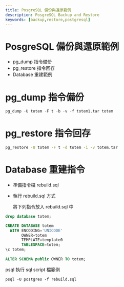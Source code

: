 ```yaml
---
title: PosgreSQL 備份與還原範例
description: PosgreSQL Backup and Restore
keywords: [backup,restore,postgresql]
---
```


# PosgreSQL 備份與還原範例
* pg_dump 指令備份
* pg_restore 指令回存
* Database 重建範例


# pg_dump 指令備份

```sql
pg_dump -U totem -F t -b -v -f totem1.tar totem
```


# pg_restore 指令回存

```bash
pg_restore -U totem -F t -d totem -i -v totem.tar
```

# Database 重建指令
* 準備指令檔 rebuild.sql
* 執行 rebuild.sql 方式

  將下列指令放入 rebuild.sql 中
  
```sql
drop database totem;

CREATE DATABASE totem
  WITH ENCODING='UNICODE'
       OWNER=totem
       TEMPLATE=template0
       TABLESPACE=totem;
\c totem;
       
ALTER SCHEMA public OWNER TO totem;
```


   psql 執行 sql script 檔範例

```shell
psql -U postgres -f rebuild.sql

```